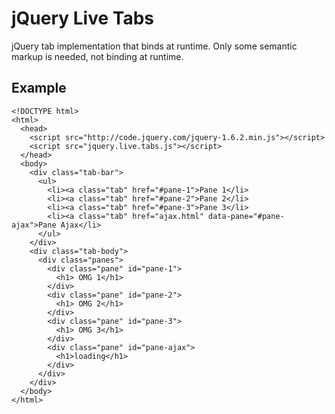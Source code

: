# jQuery Live Tabs

jQuery tab implementation that binds at runtime. Only some semantic markup is needed, not binding at runtime.


## Example

    <!DOCTYPE html>
    <html>
      <head>
        <script src="http://code.jquery.com/jquery-1.6.2.min.js"></script>
        <script src="jquery.live.tabs.js"></script>
      </head>
      <body>
        <div class="tab-bar">
          <ul>
            <li><a class="tab" href="#pane-1">Pane 1</li>
            <li><a class="tab" href="#pane-2">Pane 2</li>
            <li><a class="tab" href="#pane-3">Pane 3</li>
            <li><a class="tab" href="ajax.html" data-pane="#pane-ajax">Pane Ajax</li>
          </ul>
        </div>
        <div class="tab-body">
          <div class="panes">
            <div class="pane" id="pane-1">
              <h1> OMG 1</h1>
            </div>
            <div class="pane" id="pane-2">
              <h1> OMG 2</h1>
            </div>
            <div class="pane" id="pane-3">
              <h1> OMG 3</h1>
            </div>
            <div class="pane" id="pane-ajax">
              <h1>loading</h1>
            </div>
          </div>
        </div>
      </body>
    </html>
